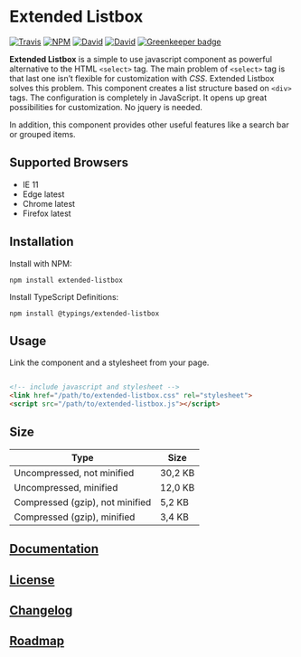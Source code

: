 # Extended Listbox

[![Travis](https://img.shields.io/travis/code-chris/extended-listbox.svg?branch=master)](https://travis-ci.org/code-chris/extended-listbox?branch=master)
[![NPM](https://img.shields.io/npm/v/extended-listbox.svg)](https://www.npmjs.com/package/extended-listbox)
[![David](https://img.shields.io/david/code-chris/extended-listbox.svg)](https://david-dm.org/code-chris/extended-listbox)
[![David](https://img.shields.io/david/dev/code-chris/extended-listbox.svg)](https://david-dm.org/code-chris/extended-listbox)
[![Greenkeeper badge](https://badges.greenkeeper.io/code-chris/extended-listbox.svg)](https://greenkeeper.io/)


**Extended Listbox** is a simple to use javascript component as powerful
alternative to the HTML `<select>` tag. The main problem of
`<select>` tag is that last one isn’t flexible for customization with
*CSS*. Extended Listbox solves this problem. This component creates a list
structure based on `<div>` tags. The configuration is completely in
JavaScript. It opens up great possibilities for customization. No jquery is needed.

In addition, this component provides other useful features like a search
bar or grouped items.


## Supported Browsers

- IE 11
- Edge latest
- Chrome latest
- Firefox latest


## Installation

Install with NPM:
```
npm install extended-listbox
```
Install TypeScript Definitions:
```
npm install @typings/extended-listbox
```


## Usage

Link the component and a stylesheet from your page.

```html

<!-- include javascript and stylesheet -->
<link href="/path/to/extended-listbox.css" rel="stylesheet">
<script src="/path/to/extended-listbox.js"></script>
```

## Size

| Type                             | Size     |
|----------------------------------|----------|
| Uncompressed, not minified       | 30,2 KB  |
| Uncompressed, minified           | 12,0 KB  |
| Compressed (gzip), not minified  | 5,2 KB   |
| Compressed (gzip), minified      | 3,4 KB   |


[Documentation](http://code-chris.github.io/extended-listbox/documentation/latest/)
--------------
[License](https://github.com/code-chris/extended-listbox/blob/master/LICENSE)
--------
[Changelog](https://github.com/code-chris/extended-listbox/blob/master/doc/CHANGELOG.md)
----------
[Roadmap](https://github.com/code-chris/extended-listbox/blob/master/doc/ROADMAP.md)
--------
